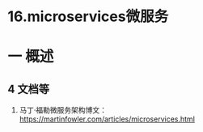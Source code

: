 # 16.microservices微服务

# 一 概述

## 4 文档等
1. 马丁·福勒微服务架构博文：https://martinfowler.com/articles/microservices.html